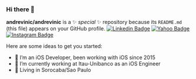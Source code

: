 ### Hi there 👋

**andrevinic/andrevinic** is a ✨ _special_ ✨ repository because its `README.md` (this file) appears on your GitHub profile.
[![Linkedin Badge](https://img.shields.io/badge/-LinkedIn-blue?style=flat&logo=Linkedin&logoColor=white&link=https://www.linkedin.com/in/andrevini/)](https://www.linkedin.com/in/andrevini/)
[![Yahoo Badge](https://img.shields.io/badge/-Yahoo-4A00A0?style=flat&logo=Yahoo&logoColor=white&link=mailto:avinogueira@yahoo.com)](mailto:avinogueira@yahoo.com)
[![Instagram Badge](https://img.shields.io/badge/-Instagram-C13584?style=flat&labelColor=C13584&logo=instagram&logoColor=white&link=https://www.instagram.com/andrevinini/)](https://www.instagram.com/andrevinini/)

Here are some ideas to get you started:

- 🔭 I’m an iOS Developer, been working with iOS since 2015
- 🌱 I’m currently working at Itau-Unibanco as an iOS Engineer
- 🌱 Living in Sorocaba/Sao Paulo
